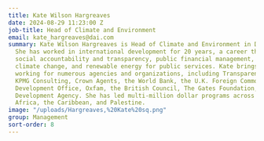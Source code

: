 ```yaml
---
title: Kate Wilson Hargreaves
date: 2024-08-29 11:23:00 Z
job-title: Head of Climate and Environment
email: kate_hargreaves@dai.com
summary: Kate Wilson Hargreaves is Head of Climate and Environment in DAI's U.K office.
  She has worked in international development for 20 years, a career that has spanned
  social accountability and transparency, public financial management, global health,
  climate change, and renewable energy for public services. Kate brings experience
  working for numerous agencies and organizations, including Transparency International,
  KPMG Consulting, Crown Agents, the World Bank, the U.K. Foreign Commonwealth and
  Development Office, Oxfam, the British Council, The Gates Foundation, and the French
  Development Agency. She has led multi-million dollar programs across South Asia,
  Africa, the Caribbean, and Palestine.
image: "/uploads/Hargreaves,%20Kate%20sq.png"
group: Management
sort-order: 8
---
```


